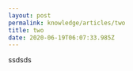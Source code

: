 ```yaml
---
layout: post
permalink: knowledge/articles/two
title: two
date: 2020-06-19T06:07:33.985Z
---
```

ssdsds